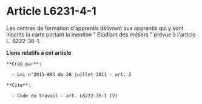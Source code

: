# Article L6231-4-1

Les centres de formation d'apprentis délivrent aux apprentis qui y sont inscrits la carte portant la mention " Etudiant des
métiers " prévue à l'article L. 6222-36-1.

**Liens relatifs à cet article**

	**Créé par**:

	  - Loi n°2011-893 du 28 juillet 2011 - art. 2

	**Cite**:

	  - Code du travail - art. L6222-36-1 (V)
